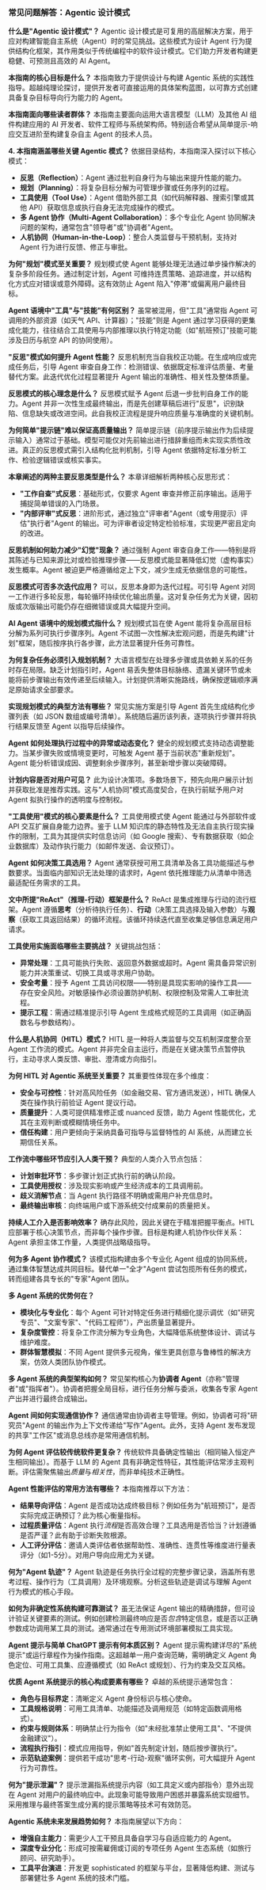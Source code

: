 ### **常见问题解答：Agentic 设计模式**

**什么是"Agentic 设计模式"？** Agentic 设计模式是可复用的高层解决方案，用于应对构建智能自主系统（Agent）时的常见挑战。这些模式为设计 Agent 行为提供结构化框架，其作用类似于传统编程中的软件设计模式。它们助力开发者构建更稳健、可预测且高效的 AI Agent。

**本指南的核心目标是什么？** 本指南致力于提供设计与构建 Agentic 系统的实践性指导。超越纯理论探讨，提供开发者可直接运用的具体架构蓝图，以可靠方式创建具备复杂目标导向行为能力的 Agent。

**本指南面向哪些读者群体？** 本指南主要面向运用大语言模型（LLM）及其他 AI 组件构建应用的 AI 开发者、软件工程师与系统架构师。特别适合希望从简单提示-响应交互进阶至构建复杂自主 Agent 的技术人员。

**4. 本指南涵盖哪些关键 Agentic 模式？** 依据目录结构，本指南深入探讨以下核心模式：

* **反思（Reflection）**：Agent 通过批判自身行为与输出来提升性能的能力。
* **规划（Planning）**：将复杂目标分解为可管理步骤或任务序列的过程。
* **工具使用（Tool Use）**：Agent 借助外部工具（如代码解释器、搜索引擎或其他 API）获取信息或执行自身无法完成操作的模式。
* **多 Agent 协作（Multi-Agent Collaboration）**：多个专业化 Agent 协同解决问题的架构，通常包含"领导者"或"协调者"Agent。
* **人机协同（Human-in-the-Loop）**：整合人类监督与干预机制，支持对 Agent 行为进行反馈、修正与审批。

**为何"规划"模式至关重要？** 规划模式使 Agent 能够处理无法通过单步操作解决的复杂多阶段任务。通过制定计划，Agent 可维持连贯策略、追踪进度，并以结构化方式应对错误或意外障碍。这有效防止 Agent 陷入"停滞"或偏离用户最终目标。

**Agent 语境中"工具"与"技能"有何区别？** 虽常被混用，但"工具"通常指 Agent 可调用的外部资源（如天气 API、计算器）；"技能"则是 Agent 通过学习获得的更集成化能力，往往结合工具使用与内部推理以执行特定功能（如"航班预订"技能可能涉及日历与航空 API 的协同使用）。

**"反思"模式如何提升 Agent 性能？** 反思机制充当自我校正功能。在生成响应或完成任务后，引导 Agent 审查自身工作：检测错误、依据既定标准评估质量、考量替代方案。此迭代优化过程显著提升 Agent 输出的准确性、相关性及整体质量。

**反思模式的核心理念是什么？** 反思模式赋予 Agent 后退一步批判自身工作的能力。Agent 并非一次性生成最终输出，而是先创建草稿后进行"反思"，识别缺陷、信息缺失或改进空间。此自我校正流程是提升响应质量与准确度的关键机制。

**为何简单"提示链"难以保证高质量输出？** 简单提示链（前序提示输出作为后续提示输入）通常过于基础。模型可能仅对先前输出进行措辞重组而未实现实质性改进。真正的反思模式需引入结构化批判机制，引导 Agent 依据特定标准分析工作、检验逻辑错误或核实事实。

**本章阐述的两种主要反思类型是什么？** 本章详细解析两种核心反思形式：

* **"工作自查"式反思**：基础形式，仅要求 Agent 审查并修正前序输出。适用于捕捉简单错误的入门场景。
* **"内部评审"式反思**：进阶形式，通过独立"评审者"Agent（或专用提示）评估"执行者"Agent 的输出。可为评审者设定特定检验标准，实现更严密且定向的改进。

**反思机制如何助力减少"幻觉"现象？** 通过强制 Agent 审查自身工作——特别是将其陈述与已知来源比对或检验推理步骤——反思模式能显著降低幻觉（虚构事实）发生概率。Agent 被迫更严格遵循给定上下文，减少生成无依据信息的可能性。

**反思模式可否多次迭代应用？** 可以，反思本身即为迭代过程。可引导 Agent 对同一工作进行多轮反思，每轮循环持续优化输出质量。这对复杂任务尤为关键，因初版或次版输出可能仍存在细微错误或具大幅提升空间。

**AI Agent 语境中的规划模式指什么？** 规划模式旨在使 Agent 能将复杂高层目标分解为系列可执行步骤序列。Agent 不试图一次性解决宏观问题，而是先构建"计划"框架，随后按序执行各步骤，此方法显著提升任务可靠性。

**为何复杂任务必须引入规划机制？** 大语言模型在处理多步骤或具依赖关系的任务时存在局限。缺乏计划指引时，Agent 易丢失整体目标脉络、遗漏关键环节或未能将前步骤输出有效传递至后续输入。计划提供清晰实施路线，确保按逻辑顺序满足原始请求全部要求。

**实现规划模式的典型方法有哪些？** 常见实施方案是引导 Agent 首先生成结构化步骤列表（如 JSON 数组或编号清单）。系统随后遍历该列表，逐项执行步骤并将执行结果反馈至 Agent 以指导后续操作。

**Agent 如何处理执行过程中的异常或动态变化？** 健全的规划模式支持动态调整能力。当某步骤失败或情境变更时，可触发 Agent 基于当前状态"重新规划"。Agent 能分析错误成因、调整剩余步骤序列，甚至新增步骤以突破障碍。

**计划内容是否对用户可见？** 此为设计决策项。多数场景下，预先向用户展示计划并获取批准是推荐实践。这与"人机协同"模式高度契合，在执行前赋予用户对 Agent 拟执行操作的透明度与控制权。

**"工具使用"模式的核心要素是什么？** 工具使用模式使 Agent 能通过与外部软件或 API 交互扩展自身能力边界。鉴于 LLM 知识库的静态特性及无法自主执行现实操作的限制，工具为其提供实时信息访问（如 Google 搜索）、专有数据获取（如企业数据库）及动作执行能力（如邮件发送、会议预订）。

**Agent 如何决策工具选用？** Agent 通常获授可用工具清单及各工具功能描述与参数要求。当面临内部知识无法处理的请求时，Agent 依托推理能力从清单中筛选最适配任务需求的工具。

**文中所提"ReAct"（推理-行动）框架是什么？** ReAct 是集成推理与行动的流行框架。Agent 遵循**思考**（分析待执行任务）、**行动**（决策工具选择及输入参数）与**观察**（获取工具返回结果）的循环流程。该循环持续迭代直至收集足够信息满足用户请求。

**工具使用实施面临哪些主要挑战？** 关键挑战包括：

* **异常处理**：工具可能执行失败、返回意外数据或超时。Agent 需具备异常识别能力并决策重试、切换工具或寻求用户协助。
* **安全考量**：授予 Agent 工具访问权限——特别是具现实影响的操作工具——存在安全风险。对敏感操作必须设置防护机制、权限控制及常需人工审批流程。
* **提示工程**：需通过精准提示引导 Agent 生成格式规范的工具调用（如正确函数名与参数结构）。

**什么是人机协同（HITL）模式？** HITL 是一种将人类监督与交互机制深度整合至 Agent 工作流的模式。Agent 并非完全自主运行，而是在关键决策节点暂停执行，主动寻求人类反馈、审批、澄清或方向指引。

**为何 HITL 对 Agentic 系统至关重要？** 其重要性体现在多个维度：

* **安全与可控性**：针对高风险任务（如金融交易、官方通讯发送），HITL 确保人类在操作执行前验证 Agent 提议行动。
* **质量提升**：人类可提供精准修正或 nuanced 反馈，助力 Agent 性能优化，尤其在主观判断或模糊情境任务中。
* **信任构建**：用户更倾向于采纳具备可指导与监督特性的 AI 系统，从而建立长期信任关系。

**工作流中哪些环节应引入人类干预？** 典型的人类介入节点包括：

* **计划审批环节**：多步骤计划正式执行前的确认阶段。
* **工具使用授权**：涉及现实影响或产生经济成本的工具调用前。
* **歧义消解节点**：当 Agent 执行路径不明确或需用户补充信息时。
* **最终输出审核**：向终端用户或下游系统交付成果前的质量把关。

**持续人工介入是否影响效率？** 确存此风险，因此关键在于精准把握平衡点。HITL 应部署于核心决策节点，而非每个操作步骤。目标是构建人机协作伙伴关系：Agent 承担主体工作量，人类提供战略级指导。

**何为多 Agent 协作模式？** 该模式指构建由多个专业化 Agent 组成的协同系统，通过集体智慧达成共同目标。替代单一"全才"Agent 尝试包揽所有任务的模式，转而组建各具专长的"专家"Agent 团队。

**多 Agent 系统的优势何在？**

* **模块化与专业化**：每个 Agent 可针对特定任务进行精细化提示调优（如"研究专员"、"文案专家"、"代码工程师"），产出质量显著提升。
* **复杂度管控**：将复杂工作流分解为专业角色，大幅降低系统整体设计、调试与维护难度。
* **群体智慧模拟**：不同 Agent 提供多元视角，催生更具创意与鲁棒性的解决方案，仿效人类团队协作模式。

**多 Agent 系统的典型架构如何？** 常见架构核心为**协调者 Agent**（亦称"管理者"或"指挥者"）。协调者把握全局目标，进行任务分解与委派，收集各专家 Agent 产出并进行最终合成输出。

**Agent 间如何实现通信协作？** 通信通常由协调者主导管理。例如，协调者可将"研究员"Agent 的输出作为上下文传递给"写作"Agent。此外，支持 Agent 发布发现的共享"工作区"或消息总线亦是常用通信机制。

**为何 Agent 评估较传统软件更复杂？** 传统软件具备确定性输出（相同输入恒定产生相同输出）。而基于 LLM 的 Agent 具有非确定性特征，其性能评估常涉主观判断。评估需聚焦输出*质量*与*相关性*，而非单纯技术正确性。

**Agent 性能评估的常用方法有哪些？** 本指南推荐以下方法：

* **结果导向评估**：Agent 是否成功达成终极目标？例如任务为"航班预订"，是否实际完成正确预订？此为核心衡量指标。
* **过程质量评估**：Agent 执行*流程*是否高效合理？工具选用是否恰当？计划遵循是否严谨？此有助于诊断失败根源。
* **人工评分评估**：邀请人类评估者依据帮助性、准确性、连贯性等维度进行量表评分（如1-5分）。对用户导向应用尤为关键。

**何为"Agent 轨迹"？** Agent 轨迹是任务执行全过程的完整步骤记录，涵盖所有思考过程、操作行为（工具调用）及环境观察。分析这些轨迹是调试与理解 Agent 行为模式的核心手段。

**如何为非确定性系统构建可靠测试？** 虽无法保证 Agent 输出的精确措辞，但可设计验证关键要素的测试。例如创建检测最终响应是否*包含*特定信息，或是否以正确参数成功调用某工具的测试。通常通过在专用测试环境部署模拟工具实现。

**Agent 提示与简单 ChatGPT 提示有何本质区别？** Agent 提示需构建详尽的"系统提示"或运行章程作为操作指南。这超越单一用户查询范畴，需明确定义 Agent 角色定位、可用工具集、应遵循模式（如 ReAct 或规划）、行为约束及交互风格。

**优质 Agent 系统提示的核心构成要素有哪些？** 卓越的系统提示通常包含：

* **角色与目标界定**：清晰定义 Agent 身份标识与核心使命。
* **工具规格说明**：可用工具清单、功能描述及调用规范（如特定函数调用格式）。
* **约束与规则体系**：明确禁止行为指令（如"未经批准禁止使用工具"、"不提供金融建议"）。
* **流程执行指引**：模式应用指导，例如"首先制定计划，随后按步骤执行"。
* **示范轨迹案例**：提供若干成功"思考-行动-观察"循环实例，可大幅提升 Agent 行为可靠性。

**何为"提示泄漏"？** 提示泄漏指系统提示内容（如工具定义或内部指令）意外出现在 Agent 对用户的最终响应中。此现象可能导致用户困惑并暴露系统实现细节。采用推理与最终答案生成分离的提示策略等技术可有效防范。

**Agentic 系统未来发展趋势如何？** 本指南展望以下方向：

* **增强自主能力**：需更少人工干预且具备自学习与自适应能力的 Agent。
* **深度专业分化**：形成可按需雇佣或订阅的专项任务 Agent 生态系统（如旅行顾问、研究助手）。
* **工具平台演进**：开发更 sophisticated 的框架与平台，显著降低构建、测试与部署健壮多 Agent 系统的技术门槛。